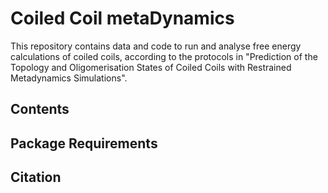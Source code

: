 # Coiled Coil metaDynamics

This repository contains data and code to run and analyse free energy calculations of coiled coils, according to the protocols in "Prediction of the Topology and Oligomerisation States of Coiled Coils with Restrained Metadynamics Simulations".

## Contents


## Package Requirements


## Citation
